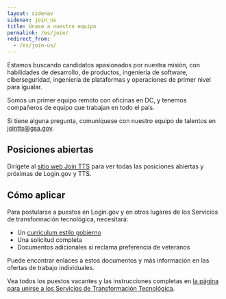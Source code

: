 ```yaml
---
layout: sidenav
sidenav: join_us
title: Únase a nuestro equipo
permalink: /es/join/
redirect_from:
  - /es/join-us/
---
```

Estamos buscando candidatos apasionados por nuestra misión, con habilidades de desarrollo, de productos, ingeniería de software, ciberseguridad, ingeniería de plataformas y operaciones
de primer nivel para igualar.

Somos un primer equipo remoto con oficinas en DC, y tenemos compañeros de equipo que trabajan en todo el país.

Si tiene alguna pregunta, comuníquese con nuestro equipo de talentos en [jointts@gsa.gov](mailto:jointts@gsa.gov).

## Posiciones abiertas

Dirígete al [sitio web Join TTS](https://join.tts.gsa.gov/) para ver todas las posiciones abiertas y próximas de Login.gov y TTS.

## Cómo aplicar

Para postularse a puestos en Login.gov y en otros lugares de los Servicios de transformación tecnológica, necesitará:

* Un [currículum estilo gobierno](https://join.tts.gsa.gov/resume/)
* Una solicitud completa
* Documentos adicionales si reclama preferencia de veteranos

Puede encontrar enlaces a estos documentos y más información en las ofertas de trabajo individuales.

Vea todos los puestos vacantes y las instrucciones completas en [la página para unirse a los Servicios de Transformación Tecnológica](https://join.tts.gsa.gov/).

